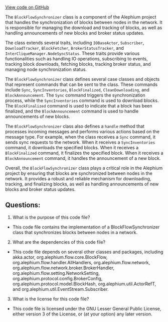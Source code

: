 [View code on GitHub](https://github.com/alephium/alephium/flow/src/main/scala/org/alephium/flow/network/sync/BlockFlowSynchronizer.scala)

The `BlockFlowSynchronizer` class is a component of the Alephium project that handles the synchronization of blocks between nodes in the network. It is responsible for managing the download and tracking of blocks, as well as handling announcements of new blocks and broker status updates.

The class extends several traits, including `IOBaseActor`, `Subscriber`, `DownloadTracker`, `BlockFetcher`, `BrokerStatusTracker`, and `InterCliqueManager.NodeSyncStatus`. These traits provide various functionalities such as handling IO operations, subscribing to events, tracking block downloads, fetching blocks, tracking broker status, and managing node synchronization status.

The `BlockFlowSynchronizer` class defines several case classes and objects that represent commands that can be sent to the class. These commands include `Sync`, `SyncInventories`, `BlockFinalized`, `CleanDownloading`, and `BlockAnnouncement`. The `Sync` command triggers the synchronization process, while the `SyncInventories` command is used to download blocks. The `BlockFinalized` command is used to indicate that a block has been finalized, and the `BlockAnnouncement` command is used to handle announcements of new blocks.

The `BlockFlowSynchronizer` class also defines a `handle` method that processes incoming messages and performs various actions based on the message type. For example, when the class receives a `Sync` command, it sends sync requests to the network. When it receives a `SyncInventories` command, it downloads the specified blocks. When it receives a `BlockFinalized` command, it finalizes the specified block. When it receives a `BlockAnnouncement` command, it handles the announcement of a new block.

Overall, the `BlockFlowSynchronizer` class plays a critical role in the Alephium project by ensuring that blocks are synchronized between nodes in the network. It provides a robust and reliable mechanism for downloading, tracking, and finalizing blocks, as well as handling announcements of new blocks and broker status updates.
## Questions: 
 1. What is the purpose of this code file?
- This code file contains the implementation of a BlockFlowSynchronizer class that synchronizes blocks between nodes in a network.

2. What are the dependencies of this code file?
- This code file depends on several other classes and packages, including akka.actor, org.alephium.flow.core.BlockFlow, org.alephium.flow.handler.AllHandlers, org.alephium.flow.network, org.alephium.flow.network.broker.BrokerHandler, org.alephium.flow.setting.NetworkSetting, org.alephium.protocol.config.BrokerConfig, org.alephium.protocol.model.BlockHash, org.alephium.util.ActorRefT, and org.alephium.util.EventStream.Subscriber.

3. What is the license for this code file?
- This code file is licensed under the GNU Lesser General Public License, either version 3 of the License, or (at your option) any later version.